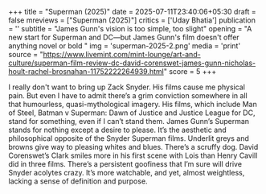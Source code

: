 +++
title = "Superman (2025)"
date = 2025-07-11T23:40:06+05:30
draft = false
mreviews = ["Superman (2025)"]
critics = ['Uday Bhatia']
publication = ''
subtitle = "James Gunn's vision is too simple, too slight"
opening = "A new start for Superman and DC—but James Gunn's film doesn't offer anything novel or bold "
img = 'superman-2025-2.png'
media = 'print'
source = "https://www.livemint.com/mint-lounge/art-and-culture/superman-film-review-dc-david-corenswet-james-gunn-nicholas-hoult-rachel-brosnahan-11752222264939.html"
score = 5
+++

I really don't want to bring up Zack Snyder. His films cause me physical pain. But even I have to admit there’s a grim conviction somewhere in all that humourless, quasi-mythological imagery. His films, which include Man of Steel, Batman v Superman: Dawn of Justice and Justice League for DC, stand for something, even if I can’t stand them. James Gunn’s Superman stands for nothing except a desire to please. It’s the aesthetic and philosophical opposite of the Snyder Superman films. Underlit greys and browns give way to pleasing whites and blues. There’s a scruffy dog. David Corenswet’s Clark smiles more in his first scene with Lois than Henry Cavill did in three films. There’s a persistent goofiness that I’m sure will drive Snyder acolytes crazy. It’s more watchable, and yet, almost weightless, lacking a sense of definition and purpose.
